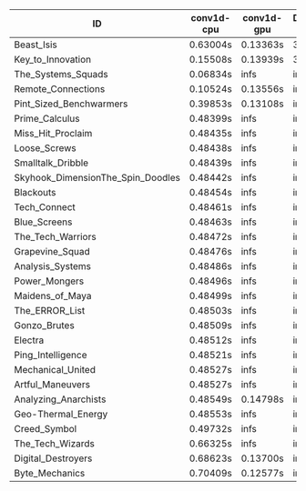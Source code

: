 |ID|conv1d-cpu|conv1d-gpu|DWSPConv2D-gpu|gemm-gpu|avg|
|-|-|-|-|-|-|
|Beast_Isis|0.63004s|0.13363s|3.18034s|2.14565s|1.52241s|
|Key_to_Innovation|0.15508s|0.13939s|3.41903s|2.71071s|1.60605s|
|The_Systems_Squads|0.06834s|infs|infs|2.04888s|infs|
|Remote_Connections|0.10524s|0.13556s|infs|4.73257s|infs|
|Pint_Sized_Benchwarmers|0.39853s|0.13108s|infs|1.97275s|infs|
|Prime_Calculus|0.48399s|infs|infs|4.73138s|infs|
|Miss_Hit_Proclaim|0.48435s|infs|infs|4.72088s|infs|
|Loose_Screws|0.48438s|infs|infs|4.72294s|infs|
|Smalltalk_Dribble|0.48439s|infs|infs|4.70852s|infs|
|Skyhook_DimensionThe_Spin_Doodles|0.48442s|infs|infs|4.75083s|infs|
|Blackouts|0.48454s|infs|infs|4.70220s|infs|
|Tech_Connect|0.48461s|infs|infs|4.69507s|infs|
|Blue_Screens|0.48463s|infs|infs|4.72984s|infs|
|The_Tech_Warriors|0.48472s|infs|infs|4.74193s|infs|
|Grapevine_Squad|0.48476s|infs|infs|4.71639s|infs|
|Analysis_Systems|0.48486s|infs|infs|4.72340s|infs|
|Power_Mongers|0.48496s|infs|infs|4.72462s|infs|
|Maidens_of_Maya|0.48499s|infs|infs|4.73488s|infs|
|The_ERROR_List|0.48503s|infs|infs|4.73302s|infs|
|Gonzo_Brutes|0.48509s|infs|infs|4.72103s|infs|
|Electra|0.48512s|infs|infs|4.72775s|infs|
|Ping_Intelligence|0.48521s|infs|infs|4.73303s|infs|
|Mechanical_United|0.48527s|infs|infs|4.73033s|infs|
|Artful_Maneuvers|0.48527s|infs|infs|4.73521s|infs|
|Analyzing_Anarchists|0.48549s|0.14798s|infs|4.71800s|infs|
|Geo-Thermal_Energy|0.48553s|infs|infs|4.72606s|infs|
|Creed_Symbol|0.49732s|infs|infs|4.70280s|infs|
|The_Tech_Wizards|0.66325s|infs|infs|4.71985s|infs|
|Digital_Destroyers|0.68623s|0.13700s|infs|4.70704s|infs|
|Byte_Mechanics|0.70409s|0.12577s|infs|4.72916s|infs|
